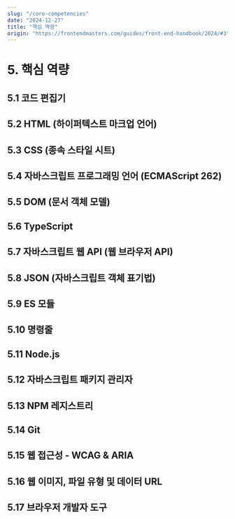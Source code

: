 ```yaml
---
slug: "/core-competencies"
date: "2024-12-27"
title: "핵심 역량"
origin: "https://frontendmasters.com/guides/front-end-handbook/2024/#3"
---
```


# 5. 핵심 역량

## 5.1 코드 편집기

## 5.2 HTML (하이퍼텍스트 마크업 언어)

## 5.3 CSS (종속 스타일 시트)

## 5.4 자바스크립트 프로그래밍 언어 (ECMAScript 262)

## 5.5 DOM (문서 객체 모델)

## 5.6 TypeScript

## 5.7 자바스크립트 웹 API (웹 브라우저 API)

## 5.8 JSON (자바스크립트 객체 표기법)

## 5.9 ES 모듈

## 5.10 명령줄

## 5.11 Node.js

## 5.12 자바스크립트 패키지 관리자

## 5.13 NPM 레지스트리

## 5.14 Git

## 5.15 웹 접근성 - WCAG & ARIA

## 5.16 웹 이미지, 파일 유형 및 데이터 URL

## 5.17 브라우저 개발자 도구
